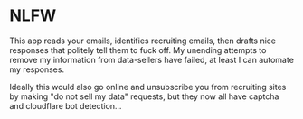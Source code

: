 
# NLFW

This app reads your emails, identifies recruiting emails, then drafts nice responses that politely tell them to fuck off. My unending attempts to remove my information from data-sellers have failed, at least I can automate my responses.

Ideally this would also go online and unsubscribe you from recruiting sites by making "do not sell my data" requests, but they now all have captcha and cloudflare bot detection...
